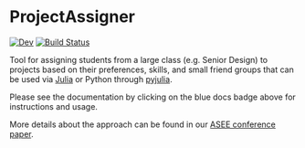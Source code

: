 # ProjectAssigner

<!--[![Stable](https://img.shields.io/badge/docs-stable-blue.svg)](https://zsunberg.github.io/ProjectAssigner.jl/stable)-->
[![Dev](https://img.shields.io/badge/docs-dev-blue.svg)](https://zsunberg.github.io/ProjectAssigner.jl/dev)
[![Build Status](https://github.com/zsunberg/ProjectAssigner.jl/workflows/CI/badge.svg)](https://github.com/zsunberg/ProjectAssigner.jl/actions)

Tool for assigning students from a large class (e.g. Senior Design) to projects based on their preferences, skills, and small friend groups that can be used via [Julia](https://julialang.org/) or Python through [pyjulia](https://github.com/JuliaPy/pyjulia).

Please see the documentation by clicking on the blue docs badge above for instructions and usage.

More details about the approach can be found in our [ASEE conference paper](https://peer.asee.org/37187).
